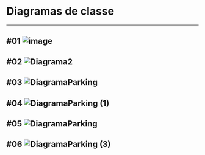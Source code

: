 # Diagramas de classe

----------------------------------------------------------------------------------------------
#01 
![image](https://github.com/user-attachments/assets/b5f245ca-2f71-4067-af31-9ccf741fda27)
----------------------------------------------------------------------------------------------
#02 
![Diagrama2](https://github.com/user-attachments/assets/86890f2b-fd28-4c11-b801-7094c0028038)
----------------------------------------------------------------------------------------------
#03
![DiagramaParking](https://github.com/user-attachments/assets/9e997205-88f3-47ad-a213-625cbb42b558)
----------------------------------------------------------------------------------------------
#04 
![DiagramaParking (1)](https://github.com/user-attachments/assets/cff77305-0018-4e4e-a4e4-83b0bee16e80)
----------------------------------------------------------------------------------------------
#05
![DiagramaParking](https://github.com/user-attachments/assets/07321f61-ae2c-44ef-9081-d01b1f9f9ee8)
----------------------------------------------------------------------------------------------
#06
![DiagramaParking (3)](https://github.com/user-attachments/assets/cda5e502-a3cd-4352-a714-b6ab754635fa)
----------------------------------------------------------------------------------------------
